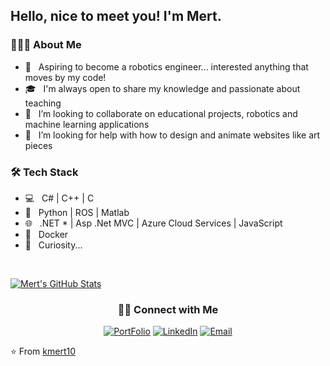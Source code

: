 <h2> Hello, nice to meet you! I'm Mert.</h2>

<h3> 👨🏻‍💻 About Me </h3>

- 🤖 &nbsp; Aspiring to become a robotics engineer... interested anything that moves by my code!
- 🎓 &nbsp; I'm always open to share my knowledge and passionate about teaching
- 👯 &nbsp; I’m looking to collaborate on educational projects, robotics and machine learning applications
- 🎨 &nbsp; I’m looking for help with how to design and animate websites like art pieces

<h3>🛠 Tech Stack</h3>

- 💻 &nbsp; C# | C++ | C
- 🧪 &nbsp; Python | ROS | Matlab 
- 🌐 &nbsp; .NET * | Asp .Net MVC | Azure Cloud Services | JavaScript
- 🔧 &nbsp; Docker
- 👀 &nbsp; Curiosity...

<br/>

[![Mert's GitHub Stats](https://github-readme-stats.vercel.app/api?username=kmert10&show_icons=true)](https://github.com/kmert10)

<h3 align="center"> 🤝🏻 Connect with Me </h3>

<p align="center">
<a href="https://kmert10.github.io/"><img alt="PortFolio" src="https://img.shields.io/badge/Portfolio-kmert10.github.io (Under Development)-blue?style=flat-square&logo=google-chrome"></a>
<a href="https://www.linkedin.com/in/mertkarakas/"><img alt="LinkedIn" src="https://img.shields.io/badge/mertkarakas-linkedIn-brightgreen?style=flat-square&logo=linkedin"></a>
<a href="mailto:mertmkarakas@gmail.com"><img alt="Email" src="https://img.shields.io/badge/Email-mertmkarakas@gmail.com-blue?style=flat-square&logo=gmail"></a>
</p>

⭐️ From [kmert10](https://github.com/kmert10)
 

<!--
**kmert10/kmert10** is a ✨ _special_ ✨ repository because its `README.md` (this file) appears on your GitHub profile.

Here are some ideas to get you started:

- 🔭 I’m currently working on ...
- 🌱 I’m currently learning ...
- 👯 I’m looking to collaborate on ...
- 🤔 I’m looking for help with ...
- 💬 Ask me about ...
- 📫 How to reach me: ...
- 😄 Pronouns: ...
- ⚡ Fun fact: ...
-->
